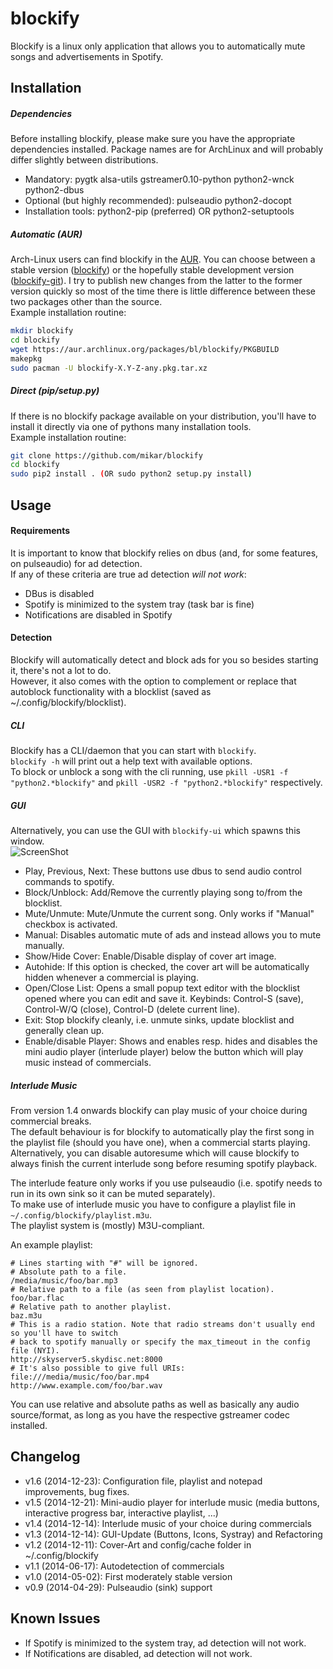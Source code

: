 # blockify
Blockify is a linux only application that allows you to automatically mute songs and advertisements in Spotify.  

## Installation
##### Dependencies
Before installing blockify, please make sure you have the appropriate dependencies installed. Package names are for ArchLinux and will probably differ slightly between distributions. 
- Mandatory: pygtk alsa-utils gstreamer0.10-python python2-wnck python2-dbus
- Optional (but highly recommended): pulseaudio python2-docopt  
- Installation tools: python2-pip (preferred) OR python2-setuptools  

##### Automatic (AUR)
Arch-Linux users can find blockify in the [AUR](https://aur.archlinux.org/packages/?O=0&K=blockify). You can choose between a stable version ([blockify](https://aur.archlinux.org/packages/blockify/)) or the hopefully stable development version ([blockify-git](https://aur.archlinux.org/packages/blockify-git/)). I try to publish new changes from the latter to the former version quickly so most of the time there is little difference between these two packages other than the source.  
Example installation routine:  
``` bash
mkdir blockify
cd blockify
wget https://aur.archlinux.org/packages/bl/blockify/PKGBUILD
makepkg
sudo pacman -U blockify-X.Y-Z-any.pkg.tar.xz
```

##### Direct (pip/setup.py)
If there is no blockify package available on your distribution, you'll have to install it directly via one of pythons many installation tools.  
Example installation routine:  
``` bash
git clone https://github.com/mikar/blockify
cd blockify
sudo pip2 install . (OR sudo python2 setup.py install)
```

## Usage
#### Requirements
It is important to know that blockify relies on dbus (and, for some features, on pulseaudio) for ad detection.  
If any of these criteria are true ad detection _will not work_:  
* DBus is disabled
* Spotify is minimized to the system tray (task bar is fine)
* Notifications are disabled in Spotify

#### Detection
Blockify will automatically detect and block ads for you so besides starting it, there's not a lot to do.  
However, it also comes with the option to complement or replace that autoblock functionality with a blocklist (saved as ~/.config/blockify/blocklist).  

##### CLI
Blockify has a CLI/daemon that you can start with `blockify`.  
`blockify -h` will print out a help text with available options.  
To block or unblock a song with the cli running, use `pkill -USR1 -f "python2.*blockify"` and `pkill -USR2 -f "python2.*blockify"` respectively.   

##### GUI
Alternatively, you can use the GUI with `blockify-ui` which spawns this window.  
![ScreenShot](http://a.pomf.se/bimbza.jpg)
- Play, Previous, Next: These buttons use dbus to send audio control commands to spotify.
- Block/Unblock: Add/Remove the currently playing song to/from the blocklist.
- Mute/Unmute: Mute/Unmute the current song. Only works if "Manual" checkbox is activated.
- Manual: Disables automatic mute of ads and instead allows you to mute manually.
- Show/Hide Cover: Enable/Disable display of cover art image.
- Autohide: If this option is checked, the cover art will be automatically hidden whenever a commercial is playing.
- Open/Close List: Opens a small popup text editor with the blocklist opened where you can edit and save it. Keybinds: Control-S (save), Control-W/Q (close), Control-D (delete current line).
- Exit: Stop blockify cleanly, i.e. unmute sinks, update blocklist and generally clean up.
- Enable/disable Player: Shows and enables resp. hides and disables the mini audio player (interlude player) below the button which will play music instead of commercials.

##### Interlude Music
From version 1.4 onwards blockify can play music of your choice during commercial breaks.  
The default behaviour is for blockify to automatically play the first song in the playlist file (should you have one), when a commercial starts playing.  
Alternatively, you can disable autoresume which will cause blockify to always finish the current interlude song before resuming spotify playback.  

The interlude feature only works if you use pulseaudio (i.e. spotify needs to run in its own sink so it can be muted separately).    
To make use of interlude music you have to configure a playlist file in `~/.config/blockify/playlist.m3u`.  
The playlist system is (mostly) M3U-compliant.  

An example playlist:
```
# Lines starting with "#" will be ignored.
# Absolute path to a file.
/media/music/foo/bar.mp3
# Relative path to a file (as seen from playlist location).
foo/bar.flac
# Relative path to another playlist.
baz.m3u
# This is a radio station. Note that radio streams don't usually end so you'll have to switch
# back to spotify manually or specify the max_timeout in the config file (NYI).
http://skyserver5.skydisc.net:8000
# It's also possible to give full URIs:
file:///media/music/foo/bar.mp4
http://www.example.com/foo/bar.wav
```
You can use relative and absolute paths as well as basically any audio source/format, as long as you have the respective gstreamer codec installed. 

## Changelog
- v1.6 (2014-12-23): Configuration file, playlist and notepad improvements, bug fixes.
- v1.5 (2014-12-21): Mini-audio player for interlude music (media buttons, interactive progress bar, interactive playlist, ...)
- v1.4 (2014-12-14): Interlude music of your choice during commercials  
- v1.3 (2014-12-14): GUI-Update (Buttons, Icons, Systray) and Refactoring  
- v1.2 (2014-12-11): Cover-Art and config/cache folder in ~/.config/blockify  
- v1.1 (2014-06-17): Autodetection of commercials  
- v1.0 (2014-05-02): First moderately stable version  
- v0.9 (2014-04-29): Pulseaudio (sink) support  

## Known Issues
- If Spotify is minimized to the system tray, ad detection will not work.  
- If Notifications are disabled, ad detection will not work.
